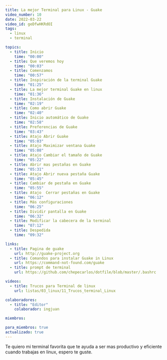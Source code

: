 ```yaml
---
title: La mejor Terminal para Linux - Guake
video_number: 10
date: 2022-03-22
video_id: geDfwHKRdOI
tags:
  - linux
  - terminal

topics:
  - title: Inicio
    time: "00:00"
  - title: Que veremos hoy
    time: "00:03"
  - title: Comenzamos
    time: "00:57"
  - title: Inspiración de la terminal Guake
    time: "01:25"
  - title: La mejor terminal Guake en linux
    time: "01:36"
  - title: Instalación de Guake
    time: "02:19"
  - title: Como abrir Guake
    time: "02:40"
  - title: Inicio automático de Guake
    time: "02:58"
  - title: Preferencias de Guake
    time: "03:43"
  - title: Atajo Abrir Guake
    time: "05:03"
  - title: Atajo Maximizar ventana Guake
    time: "05:08"
  - title: Atajo Cambiar el tamaño de Guake
    time: "05:22"
  - title: Abrir mas pestañas en Guake
    time: "05:31"
  - title: Atajo Abrir nueva pestaña Guake
    time: "05:45"
  - title: Cambiar de pestaña en Guake
    time: "05:55"
  - title: Atajo  Cerrar pestañas en Guake
    time: "06:12"
  - title: Más configuraciones
    time: "06:25"
  - title: Dividir pantalla en Guake
    time: "06:32"
  - title: Modificar la cabecera de la terminal
    time: "07:12"
  - title: Despedida
    time: "09:32"

links:
  - title: Pagina de guake
    url: http://guake-project.org
  - title: Comandos para instalar Guake in Linux
    url: https://command-not-found.com/guake
  - title: prompt de terminal
    url: https://github.com/chepecarlos/dotfile/blob/master/.bashrc

videos:
  - title: Trucos para Terminal de linux
    url: listas/03_linux/11_Trucos_terminal_Linux

colaboradores:
  - title: "Editor"
    colaborador: ingjuan

miembros:

para_miembros: true
actualizado: true
---
```


Te quiero mi terminal favorita que te ayuda a ser mas productivo y eficiente cuando trabajas en linux, espero te guste.
